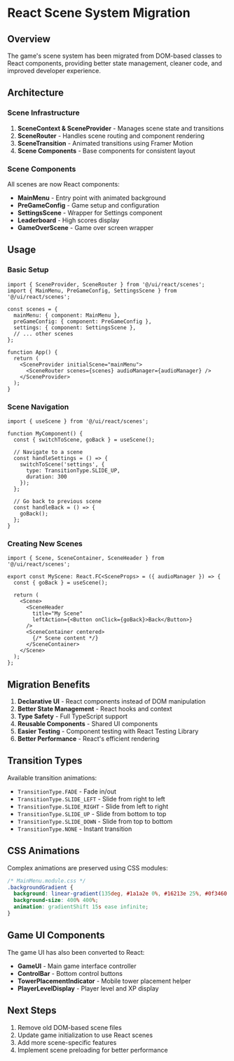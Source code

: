 # React Scene System Migration

## Overview

The game's scene system has been migrated from DOM-based classes to React components, providing better state management, cleaner code, and improved developer experience.

## Architecture

### Scene Infrastructure

1. **SceneContext & SceneProvider** - Manages scene state and transitions
2. **SceneRouter** - Handles scene routing and component rendering
3. **SceneTransition** - Animated transitions using Framer Motion
4. **Scene Components** - Base components for consistent layout

### Scene Components

All scenes are now React components:

- **MainMenu** - Entry point with animated background
- **PreGameConfig** - Game setup and configuration
- **SettingsScene** - Wrapper for Settings component
- **Leaderboard** - High scores display
- **GameOverScene** - Game over screen wrapper

## Usage

### Basic Setup

```tsx
import { SceneProvider, SceneRouter } from '@/ui/react/scenes';
import { MainMenu, PreGameConfig, SettingsScene } from '@/ui/react/scenes';

const scenes = {
  mainMenu: { component: MainMenu },
  preGameConfig: { component: PreGameConfig },
  settings: { component: SettingsScene },
  // ... other scenes
};

function App() {
  return (
    <SceneProvider initialScene="mainMenu">
      <SceneRouter scenes={scenes} audioManager={audioManager} />
    </SceneProvider>
  );
}
```

### Scene Navigation

```tsx
import { useScene } from '@/ui/react/scenes';

function MyComponent() {
  const { switchToScene, goBack } = useScene();

  // Navigate to a scene
  const handleSettings = () => {
    switchToScene('settings', {
      type: TransitionType.SLIDE_UP,
      duration: 300
    });
  };

  // Go back to previous scene
  const handleBack = () => {
    goBack();
  };
}
```

### Creating New Scenes

```tsx
import { Scene, SceneContainer, SceneHeader } from '@/ui/react/scenes';

export const MyScene: React.FC<SceneProps> = ({ audioManager }) => {
  const { goBack } = useScene();

  return (
    <Scene>
      <SceneHeader
        title="My Scene"
        leftAction={<Button onClick={goBack}>Back</Button>}
      />
      <SceneContainer centered>
        {/* Scene content */}
      </SceneContainer>
    </Scene>
  );
};
```

## Migration Benefits

1. **Declarative UI** - React components instead of DOM manipulation
2. **Better State Management** - React hooks and context
3. **Type Safety** - Full TypeScript support
4. **Reusable Components** - Shared UI components
5. **Easier Testing** - Component testing with React Testing Library
6. **Better Performance** - React's efficient rendering

## Transition Types

Available transition animations:

- `TransitionType.FADE` - Fade in/out
- `TransitionType.SLIDE_LEFT` - Slide from right to left
- `TransitionType.SLIDE_RIGHT` - Slide from left to right
- `TransitionType.SLIDE_UP` - Slide from bottom to top
- `TransitionType.SLIDE_DOWN` - Slide from top to bottom
- `TransitionType.NONE` - Instant transition

## CSS Animations

Complex animations are preserved using CSS modules:

```css
/* MainMenu.module.css */
.backgroundGradient {
  background: linear-gradient(135deg, #1a1a2e 0%, #16213e 25%, #0f3460 50%, #16213e 75%, #1a1a2e 100%);
  background-size: 400% 400%;
  animation: gradientShift 15s ease infinite;
}
```

## Game UI Components

The game UI has also been converted to React:

- **GameUI** - Main game interface controller
- **ControlBar** - Bottom control buttons
- **TowerPlacementIndicator** - Mobile tower placement helper
- **PlayerLevelDisplay** - Player level and XP display

## Next Steps

1. Remove old DOM-based scene files
2. Update game initialization to use React scenes
3. Add more scene-specific features
4. Implement scene preloading for better performance